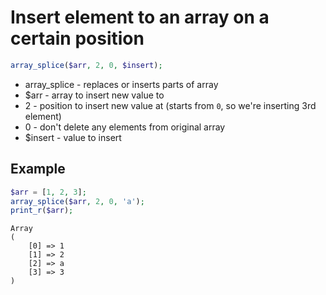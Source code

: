 # Insert element to an array on a certain position

```php
array_splice($arr, 2, 0, $insert);
```

- array_splice - replaces or inserts parts of array
- $arr - array to insert new value to
- 2 - position to insert new value at (starts from `0`, so we're inserting 3rd element)
- 0 - don't delete any elements from original array
- $insert - value to insert

## Example
```php
$arr = [1, 2, 3];
array_splice($arr, 2, 0, 'a');
print_r($arr);
```
```
Array
(
    [0] => 1
    [1] => 2
    [2] => a
    [3] => 3
)
```
